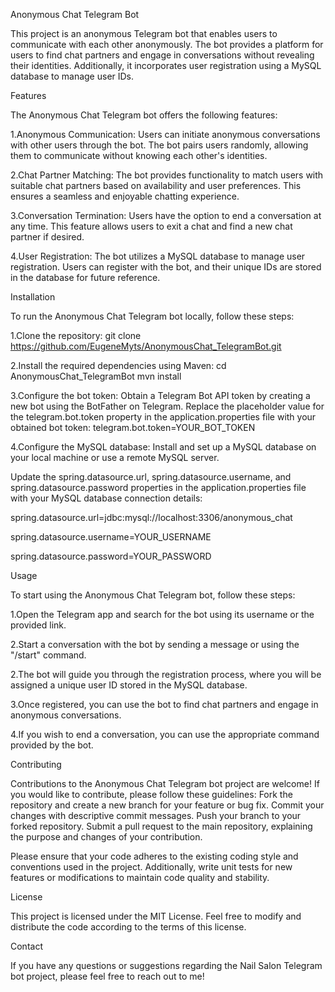Anonymous Chat Telegram Bot

This project is an anonymous Telegram bot that enables users to communicate with each other anonymously. The bot provides a platform for users to find chat partners and engage in conversations without revealing their identities. Additionally, it incorporates user registration using a MySQL database to manage user IDs.

Features

The Anonymous Chat Telegram bot offers the following features:

1.Anonymous Communication: Users can initiate anonymous conversations with other users through the bot. The bot pairs users randomly, allowing them to communicate without knowing each other's identities.

2.Chat Partner Matching: The bot provides functionality to match users with suitable chat partners based on availability and user preferences. This ensures a seamless and enjoyable chatting experience.

3.Conversation Termination: Users have the option to end a conversation at any time. This feature allows users to exit a chat and find a new chat partner if desired.

4.User Registration: The bot utilizes a MySQL database to manage user registration. Users can register with the bot, and their unique IDs are stored in the database for future reference.

Installation

To run the Anonymous Chat Telegram bot locally, follow these steps:

1.Clone the repository: git clone https://github.com/EugeneMyts/AnonymousChat_TelegramBot.git

2.Install the required dependencies using Maven: cd AnonymousChat_TelegramBot
mvn install

3.Configure the bot token:
Obtain a Telegram Bot API token by creating a new bot using the BotFather on Telegram.
Replace the placeholder value for the telegram.bot.token property in the application.properties file with your obtained bot token: telegram.bot.token=YOUR_BOT_TOKEN

4.Configure the MySQL database:
Install and set up a MySQL database on your local machine or use a remote MySQL server.

Update the spring.datasource.url, spring.datasource.username, and spring.datasource.password properties in the application.properties file with your MySQL database connection details:

spring.datasource.url=jdbc:mysql://localhost:3306/anonymous_chat

spring.datasource.username=YOUR_USERNAME

spring.datasource.password=YOUR_PASSWORD

Usage

To start using the Anonymous Chat Telegram bot, follow these steps:

1.Open the Telegram app and search for the bot using its username or the provided link.

2.Start a conversation with the bot by sending a message or using the "/start" command.

2.The bot will guide you through the registration process, where you will be assigned a unique user ID stored in the MySQL database.

3.Once registered, you can use the bot to find chat partners and engage in anonymous conversations.

4.If you wish to end a conversation, you can use the appropriate command provided by the bot.


Contributing

Contributions to the Anonymous Chat Telegram bot project are welcome! If you would like to contribute, please follow these guidelines:
Fork the repository and create a new branch for your feature or bug fix.
Commit your changes with descriptive commit messages.
Push your branch to your forked repository.
Submit a pull request to the main repository, explaining the purpose and changes of your contribution.

Please ensure that your code adheres to the existing coding style and conventions used in the project. Additionally, write unit tests for new features or modifications to maintain code quality and stability.

License

This project is licensed under the MIT License. Feel free to modify and distribute the code according to the terms of this license.

Contact

If you have any questions or suggestions regarding the Nail Salon Telegram bot project, please feel free to reach out to me!



